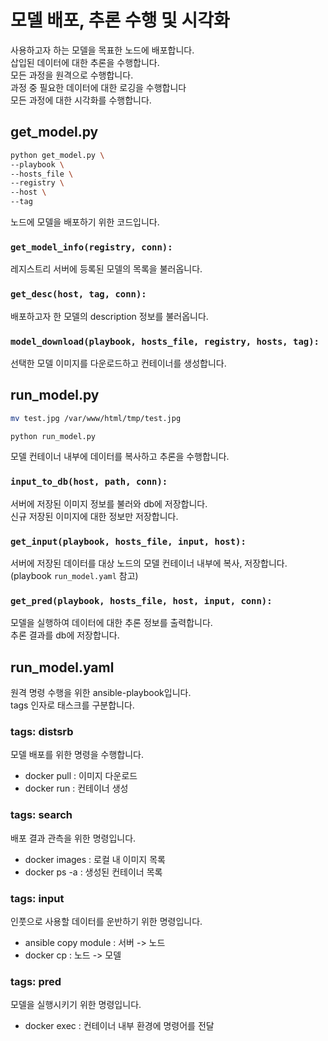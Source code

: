 # 모델 배포, 추론 수행 및 시각화
사용하고자 하는 모델을 목표한 노드에 배포합니다.<br>
삽입된 데이터에 대한 추론을 수행합니다.<br>
모든 과정을 원격으로 수행합니다.<br>
과정 중 필요한 데이터에 대한 로깅을 수행합니다<br>
모든 과정에 대한 시각화를 수행합니다.<br>

## get_model.py

```bash
python get_model.py \
--playbook \
--hosts_file \
--registry \
--host \
--tag
```
노드에 모델을 배포하기 위한 코드입니다.<br>

### ```get_model_info(registry, conn):```
레지스트리 서버에 등록된 모델의 목록을 불러옵니다.<br>

### ```get_desc(host, tag, conn):```
배포하고자 한 모델의 description 정보를 불러옵니다.<br>

### ```model_download(playbook, hosts_file, registry, hosts, tag):```
선택한 모델 이미지를 다운로드하고 컨테이너를 생성합니다.<br>


## run_model.py

```bash
mv test.jpg /var/www/html/tmp/test.jpg

python run_model.py
```

모델 컨테이너 내부에 데이터를 복사하고 추론을 수행합니다.<br>

### ```input_to_db(host, path, conn):```
서버에 저장된 이미지 정보를 불러와 db에 저장합니다.<br>
신규 저장된 이미지에 대한 정보만 저장합니다.<br>

### ```get_input(playbook, hosts_file, input, host):```
서버에 저장된 데이터를 대상 노드의 모델 컨테이너 내부에 복사, 저장합니다.<br>
(playbook ```run_model.yaml``` 참고)<br>

### ```get_pred(playbook, hosts_file, host, input, conn):```
모델을 실행하여 데이터에 대한 추론 정보를 출력합니다.<br>
추론 결과를 db에 저장합니다.<br>

## run_model.yaml
원격 명령 수행을 위한 ansible-playbook입니다.<br>
tags 인자로 태스크를 구분합니다.

### tags: distsrb
모델 배포를 위한 명령을 수행합니다.<br>
* docker pull : 이미지 다운로드
* docker run : 컨테이너 생성

### tags: search
배포 결과 관측을 위한 명령입니다.<br>
* docker images : 로컬 내 이미지 목록
* docker ps -a : 생성된 컨테이너 목록

### tags: input
인풋으로 사용할 데이터를 운반하기 위한 명령입니다.<br>
* ansible copy module : 서버 -> 노드
* docker cp : 노드 -> 모델

### tags: pred
모델을 실행시키기 위한 명령입니다.<br>
* docker exec : 컨테이너 내부 환경에 명령어를 전달
